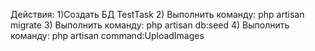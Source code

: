 Действия:
1)Создать БД TestTask
2) Выполнить команду: php artisan migrate
3) Выполнить команду: php artisan db:seed
4) Выполнить команду: php artisan command:UploadImages